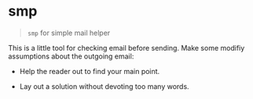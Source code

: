 # smp

> `smp` for simple mail helper

This is a little tool for checking email before sending. Make some modifiy
assumptions about the outgoing email:

 - Help the reader out to find your main point.

 - Lay out a solution without devoting too many words.
